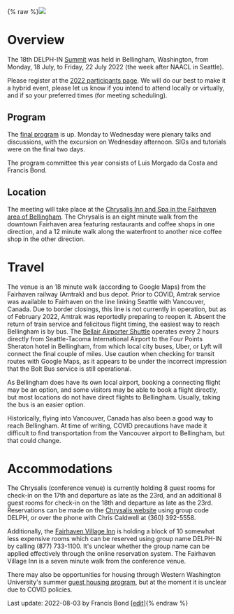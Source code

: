 {% raw %}<img src="https://user-images.githubusercontent.com/5589855/180908536-28427430-6dc4-40c7-936c-38ff01722b96.jpg" />


# Overview

The 18th DELPH-IN [Summit](https://delph-in.github.io/docs/summits/SummitTop) was held in Bellingham,
Washington, from Monday, 18 July, to Friday, 22 July 2022 (the week
after NAACL in Seattle). 

Please register at the [2022 participants page](https://delph-in.github.io/docs/summits/Fairhaven2022Participants).  We will do our best to make it a hybrid event, please let us know if you intend to attend locally or virtually, and if so your preferred times (for meeting scheduling).

## Program

The [final program](https://delph-in.github.io/docs/summits/Fairhaven2022Schedule) is up. Monday to Wednesday were plenary talks and discussions, with the excursion on Wednesday afternoon.   SIGs and tutorials were on the final two days.

The program committee this year consists of Luis Morgado da Costa and Francis Bond.

## Location

The meeting will take place at the [Chrysalis Inn
and Spa in the Fairhaven area of Bellingham](https://www.hilton.com/en/hotels/blittqq-the-chrysalis-inn-and-spa-bellingham/). The Chrysalis is
an eight minute walk from the downtown Fairhaven area
featuring restaurants and coffee shops in one direction, and a 12
minute walk along the waterfront to another nice coffee shop in the
other direction.

# Travel

The venue is an 18 minute walk (according to Google Maps) from the Fairhaven
railway (Amtrak) and bus depot.  Prior to COVID, Amtrak service was available to Fairhaven on the line linking Seattle with Vancouver, Canada.  Due to border closings, this line is not currently in operation, but as of February 2022, Amtrak was reportedly preparing to reopen it.  Absent the return of train service and felicitous flight timing, the easiest way to reach Bellingham is by bus.  The [Bellair Airporter Shuttle](https://airporter.com/shuttle/schedules/bellingham-to-seatac/) operates every 2 hours directly from Seattle-Tacoma International Airport to the Four Points Sheraton hotel in Bellingham, from which local city buses, Uber, or Lyft will connect the final couple of miles.  Use caution when checking for transit routes with Google Maps, as it appears to be under the incorrect impression that the Bolt Bus service is still operational.

As Bellingham does have its own local airport, booking a connecting flight may be an option, and some visitors may be able to book a flight directly, but most locations do not have direct flights to Bellingham.  Usually, taking the bus is an easier option.

Historically, flying into Vancouver, Canada has also been a good way to reach Bellingham.  At time of writing, COVID precautions have made it difficult to find transportation from the Vancouver airport to Bellingham, but that could change.

# Accommodations

The Chrysalis (conference venue) is currently holding 8 guest rooms for check-in on the 17th and departure as late as the 23rd, and an additional 8 guest rooms for check-in on the 18th and departure as late as the 23rd.  Reservations can be made on the [Chrysalis website](https://www.hilton.com/en/hotels/blittqq-the-chrysalis-inn-and-spa-bellingham/) using group code DELPH, or over the phone with Chris Caldwell at (360) 392-5558.

Additionally, the [Fairhaven Village Inn](https://www.fairhavenvillageinn.com) is holding a block of 10 somewhat less expensive rooms which can be reserved using group name DELPH-IN by calling (877) 733-1100.  It's unclear whether the group name can be applied effectively through the online reservation system.  The Fairhaven Village Inn is a seven minute walk from the conference venue.

There may also be opportunities for housing through Western Washington University's summer [guest housing program](https://housing.wwu.edu/guest-housing), but at the moment it is unclear due to COVID policies.


Last update: 2022-08-03 by Francis Bond [[edit](https://github.com/delph-in/docs/wiki/FairhavenTop/_edit)]{% endraw %}